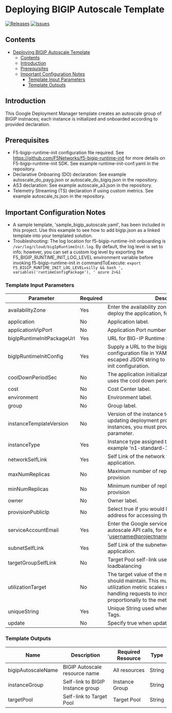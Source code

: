 # Deploying BIGIP Autoscale Template

[![Releases](https://img.shields.io/github/release/f5networks/f5-google-gdm-templates-v2.svg)](https://github.com/f5networks/f5-google-gdm-templates-v2/releases)
[![Issues](https://img.shields.io/github/issues/f5networks/f5-google-gdm-templates-v2.svg)](https://github.com/f5networks/f5-google-gdm-templates-v2/issues)

## Contents

- [Deploying BIGIP Autoscale Template](#deploying-bigip-autoscale-template)
  - [Contents](#contents)
  - [Introduction](#introduction)
  - [Prerequisites](#prerequisites)
  - [Important Configuration Notes](#important-configuration-notes)
    - [Template Input Parameters](#template-input-parameters)
    - [Template Outputs](#template-outputs)

## Introduction

This Google Deployment Manager template creates an autoscale group of BIGIP instnaces; each instance is initialized and onboarded according to provided declaration. 

## Prerequisites

 - F5-bigip-runtime-init configuration file required. See https://github.com/F5Networks/f5-bigip-runtime-init for more details on F5-bigip-runtime-init SDK. See example runtime-init-conf.yaml in the repository.
 - Declarative Onboaring (DO) declaration: See example autoscale_do_payg.json or autoscale_do_bigiq.json in the repository.
 - AS3 declaration: See example autoscale_a3.json in the repository.
 - Telemetry Streaming (TS) declaration if using custom metrics. See example autoscale_ts.json in the repository.


## Important Configuration Notes

- A sample template, 'sample_bigip_autoscale.yaml', has been included in this project. Use this example to see how to add bigip.json as a linked template into your templated solution.
- Troubleshooting: The log location for f5-bigip-runtime-init onboarding is ``/var/log/cloud/bigIpRuntimeInit.log``. By default, the log level is set to info; however, you can set a custom log level by exporting the F5_BIGIP_RUNTIME_INIT_LOG_LEVEL environment variable before invoking f5-bigip-runtime-init in commandToExecute: 
```export F5_BIGIP_RUNTIME_INIT_LOG_LEVEL=silly && bash ', variables('runtimeConfigPackage'), ' azure 2>&1```


### Template Input Parameters

| Parameter | Required | Description |
| --- | --- | --- |
| availabilityZone | Yes | Enter the availability zone where you want to deploy the application, for example 'us-west1-a'. |
| application | No | Application label. |
| applicationVipPort | No | Application Port number |
| bigIpRuntimeInitPackageUrl | Yes | URL for BIG-IP Runtime Init package | 
| bigIpRuntimeInitConfig | Yes | Supply a URL to the bigip-runtime-init configuration file in YAML or JSON format, or an escaped JSON string to use for f5-bigip-runtime-init configuration. |
| coolDownPeriodSec | No | The application initialization period; the autoscaler uses the cool down period for scaling decisions. |
| cost | No | Cost Center label. |
| environment | No | Environment label. | 
| group | No | Group label. |
| instanceTemplateVersion | No | Version of the instance template to create. When updating deployment properties of the BIG-IP instances, you must provide a unique value for this parameter. |
| instanceType | Yes | Instance type assigned to the application, for example 'n1-standard-1'. | 
| networkSelfLink | Yes | Self Link of the network to use to deploy the application.  | 
| maxNumReplicas | No | Maximum number of replicas that autoscaler can provision  |
| minNumReplicas | No | Minimum number of replicas that autoscaler can provision |
| owner | No | Owner label. |
| provisionPublicIp | No | Select true if you would like to provision a public IP address for accessing the BIG-IP instance(s). |
| serviceAccountEmail | Yes | Enter the Google service account to use for autoscale API calls, for example 'username@projectname.iam.serviceaccount.com'. |
| subnetSelfLink | Yes | Self Link of the subnetwork to use to deploy the application. | 
| targetGroupSelfLink | No | Target Pool self-link used for external loadbalancing |
| utilizationTarget | No | The target value of the metric that autoscaler should maintain. This must be a positive value. A utilization metric scales number of virtual machines handling requests to increase or decrease proportionally to the metric. |
| uniqueString | Yes | Unique String used when creating object names or Tags.|
| update | No | Specify true when updating the deployment |


### Template Outputs

| Name | Description | Required Resource | Type |
| --- | --- | --- | --- |
| bigipAutoscaleName | BIGIP Autoscale resource name |  All resources |  String |
| instanceGroup | Self-link to BIGIP Instance group | Instance Group | String |
| targetPool | Self-link to Target Pool | Target Pool | String |
